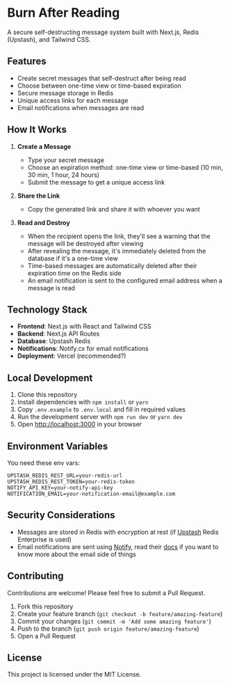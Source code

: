 # Burn After Reading

A secure self-destructing message system built with Next.js, Redis (Upstash), and Tailwind CSS.

## Features

- Create secret messages that self-destruct after being read
- Choose between one-time view or time-based expiration
- Secure message storage in Redis
- Unique access links for each message
- Email notifications when messages are read

## How It Works

1. **Create a Message**
   - Type your secret message
   - Choose an expiration method: one-time view or time-based (10 min, 30 min, 1 hour, 24 hours)
   - Submit the message to get a unique access link

2. **Share the Link**
   - Copy the generated link and share it with whoever you want

3. **Read and Destroy**
   - When the recipient opens the link, they'll see a warning that the message will be destroyed after viewing
   - After revealing the message, it's immediately deleted from the database if it's a one-time view
   - Time-based messages are automatically deleted after their expiration time on the Redis side
   - An email notification is sent to the configured email address when a message is read

## Technology Stack

- **Frontend**: Next.js with React and Tailwind CSS
- **Backend**: Next.js API Routes
- **Database**: Upstash Redis
- **Notifications**: Notify.cx for email notifications
- **Deployment**: Vercel (recommended?)

## Local Development

1. Clone this repository
2. Install dependencies with `npm install` or `yarn`
3. Copy `.env.example` to `.env.local` and fill in required values
4. Run the development server with `npm run dev` or `yarn dev`
5. Open [http://localhost:3000](http://localhost:3000) in your browser

## Environment Variables

You need these env vars:

```
UPSTASH_REDIS_REST_URL=your-redis-url
UPSTASH_REDIS_REST_TOKEN=your-redis-token
NOTIFY_API_KEY=your-notify-api-key
NOTIFICATION_EMAIL=your-notification-email@example.com
```

## Security Considerations

- Messages are stored in Redis with encryption at rest (if [Upstash](https://upstash.com/) Redis Enterprise is used)
- Email notifications are sent using [Notify](https://notify.cx/), read their [docs](https://notify.cx/docs) if you want to know more about the email side of things

## Contributing

Contributions are welcome! Please feel free to submit a Pull Request.

1. Fork this repository
2. Create your feature branch (`git checkout -b feature/amazing-feature`)
3. Commit your changes (`git commit -m 'Add some amazing feature'`)
4. Push to the branch (`git push origin feature/amazing-feature`)
5. Open a Pull Request

## License

This project is licensed under the MIT License.